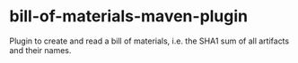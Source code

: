 bill-of-materials-maven-plugin
==============================

Plugin to create and read a bill of materials, i.e. the SHA1 sum of all artifacts and their names.
